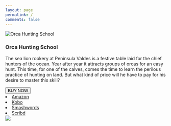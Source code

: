 ```yaml
---
layout: page
permalink: /
comments: false
---
```


<div class="container-fluid">
	<div class="row d-flex justify-content-center">
		<div class="col-md-4">
			<img src="{{ site.baseurl }}/assets/images/orcacover.png" style="max-height:536px" alt="Orca Hunting School"/>
		</div>
		<div class="col-md-8">
			<h3 class="text-left">Orca Hunting School</h3>
			<p>
The sea lion rookery at Peninsula Valdes is a festive table laid for the chief hunters of the ocean. Year after year it attracts groups of orcas for an easy hunt. This time, for one of the calves, comes the time to learn the perilous practice of hunting on land. But what kind of price will he have to pay for his desire to master this skill?
			</p>
			<div class="row">
				<div class="col-md-6">
					<div class="btn-group dropright">
  					<button class="btn btn-secondary btn-lg dropdown-toggle" type="button" data-toggle="dropdown" aria-haspopup="true" aria-expanded="false">BUY NOW</button>			
  <div class="dropdown-menu" aria-labelledby="navbarDropdownMenuLink">
	  <li class="dropdown-item">
	  <a href="https://www.amazon.com/dp/B01MDU6A44/" rel="nofollow" target="_blank">Amazon</a>
	  </li>
	<li class="dropdown-item">
	  <a href="https://store.kobobooks.com/en-us/ebook/orca-hunting-school" rel="nofollow" target="_blank">Kobo</a>
	</li>
	<li class="dropdown-item">
	  <a href="https://www.smashwords.com/books/view/678230" rel="nofollow" target="_blank">Smashwords</a>
	</li>
	<li class="dropdown-item">
	  <a href="https://www.scribd.com/book/330029998/Orca-Hunting-School" rel="nofollow" target="_blank">Scribd</a>
	  </li>
  </div>
</div>
<a href="https://www.goodreads.com/book/show/32859840-orca-hunting-school" target="_blank"><img class="btn" src="http://orsondewitt.com/goodreads2.png"> </a>
				</div>
				<div class="col-md-6">
				</div>
			</div>
		</div>
	</div>
</div>
